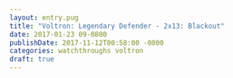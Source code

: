 ```yaml
---
layout: entry.pug
title: "Voltron: Legendary Defender - 2x13: Blackout"
date: 2017-01-23 09-0800
publishDate: 2017-11-12T00:58:00 -0800
categories: watchthroughs voltron
draft: true
---
```

